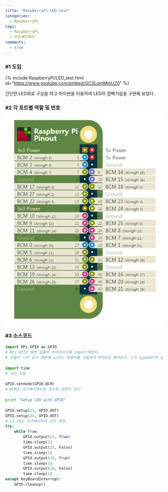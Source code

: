 ```yaml
---
title: "RaspberryPi-LED test"
categories:
  - RaspberryPi
tags:
  - RaspberryPi
  - 라즈베리파이
comments:  
  - true
---
```




### #1 도입
 {% include RaspberryPi/LED_test.html id="https://www.youtube.com/embed/GCSLqmMmUZ0" %} 

간단한 LED회로 구성을 하고 파이썬을 이용하여 LED의 깜빡거림을 구현해 보았다.

### #2 각 포트별 역할 및 번호

![라즈베리파이 포트 번호](/assets/img/RaspberryPi/LEDtest.png)

### #3 소스코드

```python
import RPi.GPIO as GPIO 
# RPi.GPIO 일반 입출력 라이브러리를 import해준다.
# 이름이 너무 길기 때문에 as라는 명령어를 사용하여 GPIO로 줄여쓴다. C의 typedef와 같다.

import time 
# 시간 조절

GPIO.setmode(GPIO.BCM)
# BCM은 라즈베리파이의 포트와 관련이 있다.

print "Setup LED with GPIO"

GPIO.setup(23, GPIO.OUT) 
GPIO.setup(24, GPIO.OUT)
# 23,24는 라즈베리파이 포트 번호.
try:
    while True:
        GPIO.output(23, True) 
        time.sleep(1)
        GPIO.output(23, False)
        time.sleep(1)
        GPIO.output(24, True)
        time.sleep(1)
        GPIO.output(24, False)
        time.sleep(1)
except KeyBoardInterrupt:
    GPIO.cleanup()

```